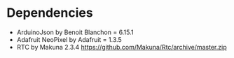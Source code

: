 # Dependencies
* ArduinoJson by Benoit Blanchon = 6.15.1
* Adafruit NeoPixel by Adafruit = 1.3.5
* RTC by Makuna 2.3.4 https://github.com/Makuna/Rtc/archive/master.zip
